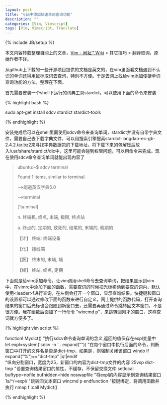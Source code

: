```yaml
---
layout: post
title: "vim中添加快速单词查询功能"
description: ""
categories: [Vim, Vimscript]
tags: [Vim, Vimscript, Translate]
---
```

{% include JB/setup %}

本文内容转载整理自网上的文章，[Vim - 闲耘™.Wiki](http://wiki.hotoo.me/Vim.html) > 其它技巧 > 翻译取词，原始作者不详。

从github上下载的一些开源项目提供的文档是英文的，在vim里面看文档遇到不认识的单词还得用鼠标取词去查询，特别不方便。于是去网上找给vim添加便捷单词查询功能的方法，整理在下面。

首先需要安装一个shell下运行的词典工具stardict，可以使用下面的命令来安装

{% highlight bash %}

sudo apt-get install sdcv stardict stardict-tools 

{% endhighlight %}

安装完成后可以在shell里面使用sdcv命令来查询单词，stardict并没有自带字典文件，需要自己去下载字典文件，可以用搜索引擎搜索stardict-langdao-ec-gb-2.4.2.tar.bz2来寻找字典数据包的下载地址，将下载下来的包解压后放入/usr/share/stardict/dic中，这里可能会碰到权限问题，可以用命令来完成。现在使用sdcv命令查询单词就能出现内容了

>ubuntu:~$ sdcv terminal
>
>Found 1 items, similar to terminal.
>
>-->朗道英汉字典5.0
>
>-->terminal
>
>\['tә:minәl\]
>
>n. 终端机, 终点, 末端, 极限, 终点站
>
>a. 终点的, 定期的, 致死的, 结尾的, 末端的, 晚期的
>
>【计】 终端; 终端设备
>
>【化】 接线端
>
>【医】 终末的, 末端, 端
>
>【经】 终站, 终点, 定期

下面就是给vim添加命令，让vim调用shell命令去查询单词，把结果显示到vim中，在vimrc中添加下面的函数，需要查词的时候把光标移动到要查的词内，默认使用&lt;leader&gt;f进行查询，在左侧会打开一个窗口，显示查询结果。快捷键和窗口的设置都可以通过修改下面的函数来进行自定义。网上提供的函数代码，打开查询结果的窗口后光标也会跟随到新窗口去，还需要再通过命令跳转回文本窗口，不是很方便。我在函数后面加了一行命令 "wincmd p"，来跳转回刚才的窗口，这样查词就方便多了。

{% highlight vim script %}

function! Mydict()
	"执行sdcv命令查询单词的含义,返回的值保存在expl变量中
	let expl=system('sdcv -n ' . expand("<cword>"))
	"在每个窗口中执行后面的命令，判断窗口中打开的文件名是否是dict-tmp，如果是，则强制关闭该窗口
	windo if expand("%")=="dict-tmp" |q!|endif	
	"纵向分割窗口，宽度为25，新窗口的内容为dict-tmp文件的内容
	25vsp dict-tmp
	"设置查询结果窗口的属性，不缓存，不保留交换文件
	setlocal buftype=nofile bufhidden=hide noswapfile
	"将expl的内容显示到查询结果窗口
	1s/^/\=expl/
	"跳转回文本窗口
	wincmd p
endfunction
"按键绑定，将调用函数并执行
nmap <leader>f :call Mydict()<CR>

{% endhighlight %}

